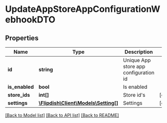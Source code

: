 # UpdateAppStoreAppConfigurationWebhookDTO

## Properties
Name | Type | Description | Notes
------------ | ------------- | ------------- | -------------
**id** | **string** | Unique App store app configuration id | 
**is_enabled** | **bool** | Is enabled | 
**store_ids** | **int[]** | Store id&#39;s | [optional] 
**settings** | [**\Flipdish\\Client\Models\Setting[]**](Setting.md) | Settings | [optional] 

[[Back to Model list]](../README.md#documentation-for-models) [[Back to API list]](../README.md#documentation-for-api-endpoints) [[Back to README]](../README.md)


